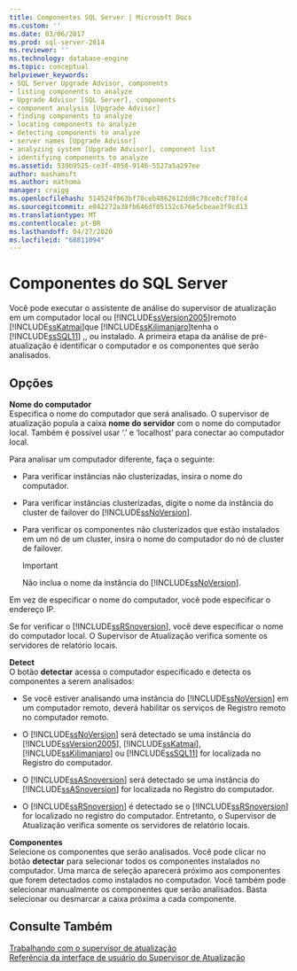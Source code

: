 ```yaml
---
title: Componentes SQL Server | Microsoft Docs
ms.custom: ''
ms.date: 03/06/2017
ms.prod: sql-server-2014
ms.reviewer: ''
ms.technology: database-engine
ms.topic: conceptual
helpviewer_keywords:
- SQL Server Upgrade Advisor, components
- listing components to analyze
- Upgrade Advisor [SQL Server], components
- component analysis [Upgrade Advisor]
- finding components to analyze
- locating components to analyze
- detecting components to analyze
- server names [Upgrade Advisor]
- analyzing system [Upgrade Advisor], component list
- identifying components to analyze
ms.assetid: 539b9525-ce3f-4950-9146-5527a5a297ee
author: mashamsft
ms.author: mathoma
manager: craigg
ms.openlocfilehash: 514524f063bf78ceb4862612dd8c78ce8cf78fc4
ms.sourcegitcommit: e042272a38fb646df05152c676e5cbeae3f9cd13
ms.translationtype: MT
ms.contentlocale: pt-BR
ms.lasthandoff: 04/27/2020
ms.locfileid: "68811094"
---
```

# <a name="sql-server-components"></a>Componentes do SQL Server
  Você pode executar o assistente de análise do supervisor de atualização em um computador local ou [!INCLUDE[ssVersion2005](../../includes/ssversion2005-md.md)]remoto [!INCLUDE[ssKatmai](../../includes/sskatmai-md.md)]que [!INCLUDE[ssKilimanjaro](../../includes/sskilimanjaro-md.md)]tenha o [!INCLUDE[ssSQL11](../../includes/sssql11-md.md)] ,, ou instalado. A primeira etapa da análise de pré-atualização é identificar o computador e os componentes que serão analisados.  
  
## <a name="options"></a>Opções  
 **Nome do computador**  
 Especifica o nome do computador que será analisado. O supervisor de atualização popula a caixa **nome do servidor** com o nome do computador local. Também é possível usar ‘.’ e ‘localhost’ para conectar ao computador local.  
  
 Para analisar um computador diferente, faça o seguinte:  
  
-   Para verificar instâncias não clusterizadas, insira o nome do computador.  
  
-   Para verificar instâncias clusterizadas, digite o nome da instância do cluster de failover do [!INCLUDE[ssNoVersion](../../includes/ssnoversion-md.md)].  
  
-   Para verificar os componentes não clusterizados que estão instalados em um nó de um cluster, insira o nome do computador do nó de cluster de failover.  
  
    > [!IMPORTANT]  
    >  Não inclua o nome da instância do [!INCLUDE[ssNoVersion](../../includes/ssnoversion-md.md)].  
  
 Em vez de especificar o nome do computador, você pode especificar o endereço IP.  
  
 Se for verificar o [!INCLUDE[ssRSnoversion](../../includes/ssrsnoversion-md.md)], você deve especificar o nome do computador local. O Supervisor de Atualização verifica somente os servidores de relatório locais.  
  
 **Detect**  
 O botão **detectar** acessa o computador especificado e detecta os componentes a serem analisados:  
  
-   Se você estiver analisando uma instância do [!INCLUDE[ssNoVersion](../../includes/ssnoversion-md.md)] em um computador remoto, deverá habilitar os serviços de Registro remoto no computador remoto.  
  
-   O [!INCLUDE[ssNoVersion](../../includes/ssnoversion-md.md)] será detectado se uma instância do [!INCLUDE[ssVersion2005](../../includes/ssversion2005-md.md)], [!INCLUDE[ssKatmai](../../includes/sskatmai-md.md)], [!INCLUDE[ssKilimanjaro](../../includes/sskilimanjaro-md.md)] ou [!INCLUDE[ssSQL11](../../includes/sssql11-md.md)] for localizada no Registro do computador.  
  
-   O [!INCLUDE[ssASnoversion](../../includes/ssasnoversion-md.md)] será detectado se uma instância do [!INCLUDE[ssASnoversion](../../includes/ssasnoversion-md.md)] for localizada no Registro do computador.  
  
-   O [!INCLUDE[ssRSnoversion](../../includes/ssrsnoversion-md.md)] é detectado se o [!INCLUDE[ssRSnoversion](../../includes/ssrsnoversion-md.md)] for localizado no registro do computador. Entretanto, o Supervisor de Atualização verifica somente os servidores de relatório locais.  
  
 **Componentes**  
 Selecione os componentes que serão analisados. Você pode clicar no botão **detectar** para selecionar todos os componentes instalados no computador. Uma marca de seleção aparecerá próximo aos componentes que forem detectados como instalados no computador. Você também pode selecionar manualmente os componentes que serão analisados. Basta selecionar ou desmarcar a caixa próxima a cada componente.  
  
## <a name="see-also"></a>Consulte Também  
 [Trabalhando com o supervisor de atualização](../../../2014/sql-server/install/working-with-upgrade-advisor.md)   
 [Referência da interface de usuário do Supervisor de Atualização](../../../2014/sql-server/install/upgrade-advisor-user-interface-reference.md)  
  
  
